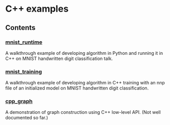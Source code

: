 # C++ examples

## Contents

### [mnist_runtime](mnist_runtime)

A walkthrough example of developing algorithm in Python and running it in C++ on MNIST handwritten digit classification talk.

### [mnist_training](mnist_training)

A walkthrough example of developing algorithm in C++ training with an nnp file of an initialized model on MNIST handwritten digit classification.

### [cpp_graph](cpp_graph)
A demonstration of graph construction using C++ low-level API. (Not well documented so far.)
